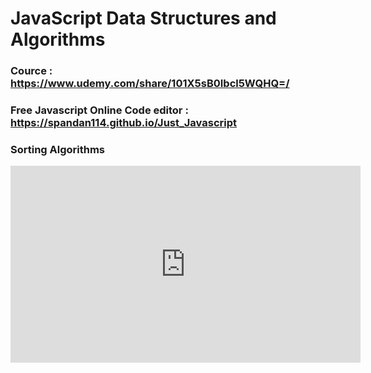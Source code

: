 # JavaScript Data Structures and Algorithms  

### Cource : <a href="https://www.udemy.com/share/101X5sB0Ibcl5WQHQ=/">https://www.udemy.com/share/101X5sB0Ibcl5WQHQ=/</a>
### Free Javascript Online Code editor : <a href="https://spandan114.github.io/Just_Javascript">https://spandan114.github.io/Just_Javascript</a>

### Sorting Algorithms
<iframe width="560" height="315" src="https://www.youtube.com/embed/kPRA0W1kECg" frameborder="0" allow="accelerometer; autoplay; clipboard-write; encrypted-media; gyroscope; picture-in-picture" allowfullscreen></iframe>
